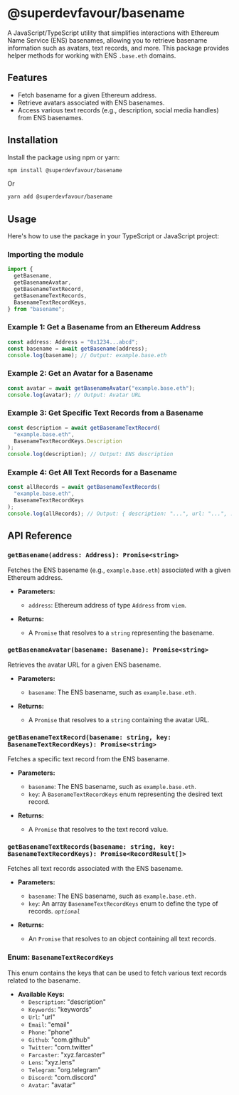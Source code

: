 # @superdevfavour/basename

A JavaScript/TypeScript utility that simplifies interactions with Ethereum Name Service (ENS) basenames, allowing you to retrieve basename information such as avatars, text records, and more. This package provides helper methods for working with ENS `.base.eth` domains.

## Features

- Fetch basename for a given Ethereum address.
- Retrieve avatars associated with ENS basenames.
- Access various text records (e.g., description, social media handles) from ENS basenames.

## Installation

Install the package using npm or yarn:

```bash
npm install @superdevfavour/basename
```

Or

```bash
yarn add @superdevfavour/basename
```

## Usage

Here's how to use the package in your TypeScript or JavaScript project:

### Importing the module

```typescript
import {
  getBasename,
  getBasenameAvatar,
  getBasenameTextRecord,
  getBasenameTextRecords,
  BasenameTextRecordKeys,
} from "basename";
```

### Example 1: Get a Basename from an Ethereum Address

```typescript
const address: Address = "0x1234...abcd";
const basename = await getBasename(address);
console.log(basename); // Output: example.base.eth
```

### Example 2: Get an Avatar for a Basename

```typescript
const avatar = await getBasenameAvatar("example.base.eth");
console.log(avatar); // Output: Avatar URL
```

### Example 3: Get Specific Text Records from a Basename

```typescript
const description = await getBasenameTextRecord(
  "example.base.eth",
  BasenameTextRecordKeys.Description
);
console.log(description); // Output: ENS description
```

### Example 4: Get All Text Records for a Basename

```typescript
const allRecords = await getBasenameTextRecords(
  "example.base.eth",
  BasenameTextRecordKeys
);
console.log(allRecords); // Output: { description: "...", url: "...", ... }
```

## API Reference

### `getBasename(address: Address): Promise<string>`

Fetches the ENS basename (e.g., `example.base.eth`) associated with a given Ethereum address.

- **Parameters:**
  - `address`: Ethereum address of type `Address` from `viem`.
  
- **Returns:**
  - A `Promise` that resolves to a `string` representing the basename.

### `getBasenameAvatar(basename: Basename): Promise<string>`

Retrieves the avatar URL for a given ENS basename.

- **Parameters:**
  - `basename`: The ENS basename, such as `example.base.eth`.
  
- **Returns:**
  - A `Promise` that resolves to a `string` containing the avatar URL.

### `getBasenameTextRecord(basename: string, key: BasenameTextRecordKeys): Promise<string>`

Fetches a specific text record from the ENS basename.

- **Parameters:**
  - `basename`: The ENS basename, such as `example.base.eth`.
  - `key`: A `BasenameTextRecordKeys` enum representing the desired text record.
  
- **Returns:**
  - A `Promise` that resolves to the text record value.

### `getBasenameTextRecords(basename: string, key: BasenameTextRecordKeys): Promise<RecordResult[]>`

Fetches all text records associated with the ENS basename.

- **Parameters:**
  - `basename`: The ENS basename, such as `example.base.eth`.
  - `key`: An array `BasenameTextRecordKeys` enum to define the type of records. _`optional`_
  
- **Returns:**
  - An `Promise` that resolves to an object containing all text records.

### Enum: `BasenameTextRecordKeys`

This enum contains the keys that can be used to fetch various text records related to the basename.

- **Available Keys:**
  - `Description`: "description"
  - `Keywords`: "keywords"
  - `Url`: "url"
  - `Email`: "email"
  - `Phone`: "phone"
  - `Github`: "com.github"
  - `Twitter`: "com.twitter"
  - `Farcaster`: "xyz.farcaster"
  - `Lens`: "xyz.lens"
  - `Telegram`: "org.telegram"
  - `Discord`: "com.discord"
  - `Avatar`: "avatar"

